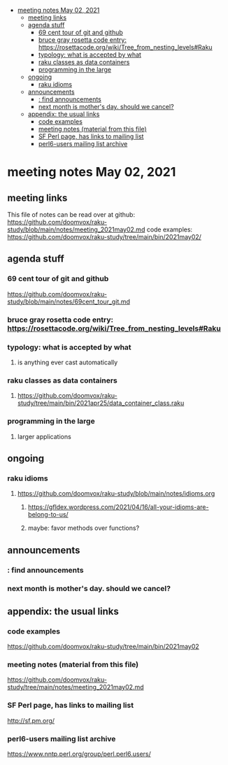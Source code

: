 - [meeting notes May 02, 2021](#org0d1cb0a)
  - [meeting links](#org93c9629)
  - [agenda stuff](#org5154535)
    - [69 cent tour of git and github](#org5be1d2f)
    - [bruce gray rosetta code entry:  <https://rosettacode.org/wiki/Tree_from_nesting_levels#Raku>](#orgf66ed3c)
    - [typology: what is accepted by what](#org7bf66ed)
    - [raku classes as data containers](#org4b7b2b9)
    - [programming in the large](#org6592d18)
  - [ongoing](#org8e26afa)
    - [raku idioms](#orgc8c5eb3)
  - [announcements](#org0f63df9)
    - [: find announcements](#org4de1fea)
    - [next month is mother's day.  should we cancel?](#orgc614636)
  - [appendix: the usual links](#org5e6e75d)
    - [code examples](#org1615e87)
    - [meeting notes (material from this file)](#org2275e88)
    - [SF Perl page, has links to mailing list](#org0844532)
    - [perl6-users mailing list archive](#org6c1acc6)


<a id="org0d1cb0a"></a>

# meeting notes May 02, 2021


<a id="org93c9629"></a>

## meeting links

This file of notes can be read over at github: <https://github.com/doomvox/raku-study/blob/main/notes/meeting_2021may02.md> code examples: <https://github.com/doomvox/raku-study/tree/main/bin/2021may02/>


<a id="org5154535"></a>

## agenda stuff


<a id="org5be1d2f"></a>

### 69 cent tour of git and github

<https://github.com/doomvox/raku-study/blob/main/notes/69cent_tour_git.md>


<a id="orgf66ed3c"></a>

### bruce gray rosetta code entry:  <https://rosettacode.org/wiki/Tree_from_nesting_levels#Raku>


<a id="org7bf66ed"></a>

### typology: what is accepted by what

1.  is anything ever cast automatically


<a id="org4b7b2b9"></a>

### raku classes as data containers

1.  <https://github.com/doomvox/raku-study/tree/main/bin/2021apr25/data_container_class.raku>


<a id="org6592d18"></a>

### programming in the large

1.  larger applications


<a id="org8e26afa"></a>

## ongoing


<a id="orgc8c5eb3"></a>

### raku idioms

1.  <https://github.com/doomvox/raku-study/blob/main/notes/idioms.org>

    1.  <https://gfldex.wordpress.com/2021/04/16/all-your-idioms-are-belong-to-us/>
    
    2.  maybe: favor methods over functions?


<a id="org0f63df9"></a>

## announcements


<a id="org4de1fea"></a>

### : find announcements


<a id="orgc614636"></a>

### next month is mother's day.  should we cancel?


<a id="org5e6e75d"></a>

## appendix: the usual links


<a id="org1615e87"></a>

### code examples

<https://github.com/doomvox/raku-study/tree/main/bin/2021may02>


<a id="org2275e88"></a>

### meeting notes (material from this file)

<https://github.com/doomvox/raku-study/tree/main/notes/meeting_2021may02.md>


<a id="org0844532"></a>

### SF Perl page, has links to mailing list

<http://sf.pm.org/>


<a id="org6c1acc6"></a>

### perl6-users mailing list archive

<https://www.nntp.perl.org/group/perl.perl6.users/>
